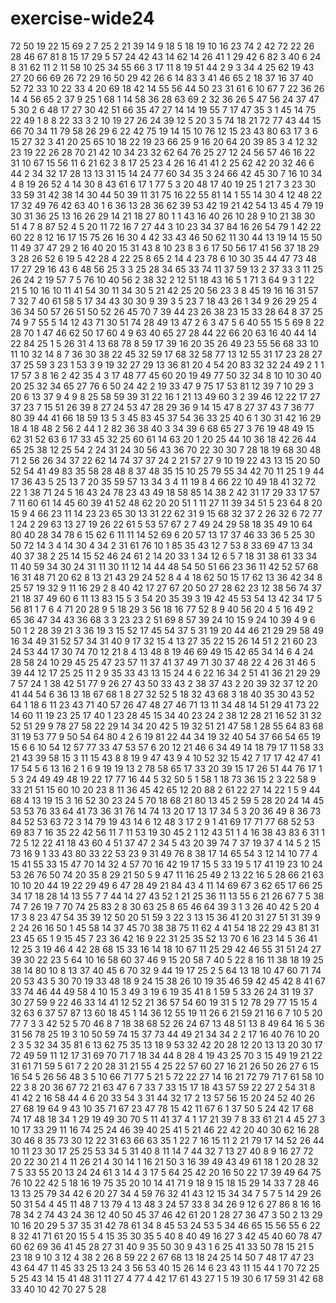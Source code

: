 # exercise-wide24
72
50
19
22
15
69
2
7
25
2
21
39
14
9
18
5
18
19
10
16
23
74
2
42
72
22
26
28
46
67
81
8
15
17
29
5
57
24
42
43
14
62
14
26
41
1
29
42
6
82
3
40
6
24
8
31
62
11
2
11
58
10
25
34
55
66
3
17
11
8
19
51
44
2
9
3
34
4
25
62
19
43
27
20
66
69
26
72
29
16
50
29
42
26
6
14
83
3
41
46
65
2
18
37
16
37
40
52
72
33
10
22
33
4
20
69
18
42
14
55
56
44
50
23
31
61
6
10
67
7
22
36
26
14
4
56
65
2
37
9
25
1
68
1
14
58
36
28
63
69
2
32
36
26
5
47
56
24
37
47
5
30
2
6
48
17
27
30
42
51
66
35
47
27
14
14
19
55
7
17
47
35
3
1
45
14
75
22
49
1
8
8
22
33
3
2
10
19
27
26
24
39
12
5
20
3
5
74
18
21
72
77
43
44
15
66
70
34
11
79
58
26
29
6
22
42
75
19
14
15
10
76
12
15
23
43
80
63
17
3
6
15
27
32
3
41
20
25
65
10
18
22
19
23
66
25
9
16
20
64
20
39
85
3
4
12
32
23
19
22
26
28
70
21
42
10
34
23
32
62
64
76
25
27
12
24
56
57
46
16
22
31
10
67
15
56
11
6
21
62
3
8
17
25
23
4
26
16
41
41
2
25
62
42
20
32
46
6
44
2
34
32
17
28
13
13
31
15
14
24
77
60
34
35
3
24
66
42
45
30
7
16
10
34
4
8
19
26
52
4
14
30
8
43
61
6
17
1
77
5
3
20
48
17
40
19
25
1
21
7
3
23
30
33
59
31
42
38
14
30
44
50
39
11
31
75
16
22
55
81
14
1
55
14
30
4
12
48
22
17
32
49
76
42
63
40
1
6
36
13
28
36
62
39
53
42
19
21
42
54
13
45
4
79
19
30
31
36
25
13
16
26
29
14
21
18
27
80
1
1
43
16
40
26
10
28
9
10
21
38
30
51
4
7
8
87
52
4
5
20
11
72
16
7
27
44
3
10
23
34
37
84
16
26
54
79
1
42
22
60
22
8
12
16
17
15
75
26
16
30
4
42
33
43
46
50
62
11
30
44
13
19
14
15
50
11
49
37
47
29
2
16
40
20
15
31
43
8
10
23
8
3
6
17
50
56
17
41
56
37
18
29
3
28
26
52
6
19
5
42
28
4
22
25
8
65
2
14
4
23
78
6
10
30
35
44
47
73
48
17
27
29
16
43
6
48
56
25
3
3
25
28
34
65
33
74
11
37
59
13
2
37
33
3
11
25
26
24
2
19
57
7
5
76
10
40
56
2
38
32
2
12
51
18
43
16
5
1
71
3
64
9
3
1
22
21
5
10
16
10
11
41
54
30
11
34
30
5
21
42
25
20
56
23
3
8
45
19
16
16
31
57
7
32
7
40
61
58
5
17
34
43
30
30
9
39
3
5
23
7
18
43
26
1
34
9
26
29
25
4
36
34
50
57
26
51
50
52
26
45
70
7
39
44
23
26
38
23
15
33
28
64
8
37
25
74
9
7
55
5
14
12
43
71
30
51
74
28
49
13
47
2
6
3
47
5
6
40
55
15
5
69
8
22
28
70
1
47
46
62
50
17
60
4
9
63
40
65
27
28
44
22
66
20
63
16
40
44
14
22
84
25
1
5
26
31
4
13
68
78
8
59
17
39
16
20
35
26
49
23
55
56
68
33
10
11
10
32
14
8
7
36
30
38
22
45
32
59
17
68
32
58
77
13
12
55
31
17
23
28
27
37
25
59
3
23
1
53
3
9
19
32
27
29
13
36
81
20
4
54
20
83
32
32
24
49
2
1
1
17
57
3
8
16
2
42
35
4
3
17
48
77
45
60
20
19
49
77
50
32
34
8
10
10
30
40
20
25
32
34
65
27
76
6
50
24
42
2
19
33
47
9
75
17
53
81
12
39
7
10
29
3
20
6
13
37
9
4
9
8
25
58
59
39
31
22
16
1
21
13
49
60
3
2
39
46
12
22
17
27
37
23
7
15
51
26
39
8
27
24
53
47
28
29
36
9
14
15
47
8
27
37
43
7
36
77
80
39
44
41
66
18
59
13
5
3
45
83
45
37
54
36
33
25
40
6
1
30
31
42
16
29
18
4
18
48
2
56
2
44
1
2
82
36
38
40
3
34
39
6
68
65
27
3
76
19
48
49
15
62
31
52
63
6
17
33
45
32
25
60
61
14
63
20
1
20
25
44
10
36
18
42
26
44
65
25
38
12
25
54
2
24
31
24
30
56
43
36
70
22
30
30
7
28
18
19
68
30
48
71
2
56
26
34
37
22
62
14
74
37
37
24
2
21
57
27
9
10
19
22
43
13
15
20
50
52
54
41
49
83
35
58
28
48
8
37
48
35
15
10
25
79
55
34
42
70
11
25
1
9
44
17
36
43
5
25
13
7
20
35
59
57
13
34
3
4
11
19
8
4
66
22
10
49
18
41
32
72
22
1
38
71
24
5
16
43
24
78
23
43
49
18
58
85
14
38
2
42
31
17
29
33
17
57
7
11
60
61
14
45
60
39
41
52
48
62
20
20
51
1
11
27
11
39
34
51
5
23
64
8
20
15
9
4
66
23
11
14
23
23
65
30
13
31
22
62
31
9
15
68
32
37
2
26
32
6
72
77
1
24
2
29
63
13
27
19
26
22
61
5
53
57
67
2
7
49
24
29
58
18
35
49
10
64
80
40
28
34
78
6
15
62
6
11
11
14
52
69
6
20
57
13
17
37
46
33
36
5
25
30
50
72
14
3
4
14
30
4
34
2
31
61
76
10
1
85
35
43
12
7
53
8
33
69
47
13
34
40
37
38
2
25
14
15
52
46
24
61
2
14
20
33
1
34
12
6
5
7
18
31
38
61
33
34
11
40
59
34
30
24
31
11
30
11
12
14
44
48
54
50
51
66
23
36
11
42
52
57
68
16
31
48
71
20
62
8
13
21
43
29
24
52
8
4
4
18
62
50
15
17
62
13
36
42
34
8
25
57
19
32
9
11
16
29
2
8
40
42
17
27
67
20
50
27
28
62
23
12
38
56
74
37
21
18
37
49
60
6
11
13
83
15
5
3
54
20
35
39
3
19
42
45
53
54
13
42
34
17
5
56
81
1
7
6
4
71
20
28
9
5
18
29
3
56
18
16
77
52
8
9
40
56
20
4
5
16
49
2
65
36
47
34
43
36
68
3
3
23
23
2
51
69
8
57
39
24
10
15
9
24
10
39
4
9
6
50
1
2
28
39
21
3
36
19
3
15
52
17
45
54
37
5
31
19
20
44
46
21
29
29
58
49
16
34
49
31
52
57
34
31
40
9
17
32
15
4
13
27
35
22
15
26
14
51
2
21
60
23
24
53
44
17
30
74
70
12
21
8
4
13
48
8
19
46
69
49
15
42
65
34
14
6
4
24
28
58
24
10
29
45
25
47
23
57
11
37
41
37
49
71
30
37
48
22
4
26
31
46
5
39
44
12
17
25
25
11
2
9
35
33
43
13
15
24
4
6
22
16
34
2
51
41
36
21
29
29
7
57
24
1
38
42
51
77
9
26
27
43
50
33
43
2
38
37
43
2
20
39
32
37
12
20
41
44
54
6
36
13
18
67
68
1
8
27
32
52
5
18
32
43
68
3
18
40
35
30
43
52
64
1
18
6
11
23
43
71
40
57
26
47
48
27
46
71
13
11
34
48
14
51
29
41
73
22
14
60
11
19
23
25
17
40
1
23
28
45
15
34
40
23
24
2
38
12
28
21
16
52
31
32
52
51
29
9
78
27
58
22
29
14
34
20
42
5
19
32
51
21
47
58
1
28
55
64
83
68
31
19
53
77
9
50
54
64
80
4
2
6
19
81
22
44
34
19
32
40
54
37
66
54
65
19
15
6
6
10
54
12
57
77
33
47
53
57
6
20
12
21
46
6
34
49
14
18
79
17
11
58
33
21
43
39
58
15
3
11
15
43
8
8
19
9
47
43
9
4
10
52
32
15
42
7
17
17
42
47
41
17
54
5
6
13
16
2
1
6
9
19
19
13
2
78
58
65
17
33
20
39
15
17
26
51
44
76
17
1
5
3
24
49
49
48
19
22
17
77
16
44
5
32
50
5
1
58
1
18
73
36
15
2
3
22
58
9
33
21
51
15
60
10
20
23
8
11
36
45
42
65
12
20
88
2
61
22
27
14
22
1
5
9
44
68
4
13
19
15
3
16
52
30
23
24
5
70
18
68
21
80
13
45
2
59
5
28
20
24
14
45
53
53
76
33
64
41
73
36
31
76
14
74
13
20
17
13
17
34
5
3
20
36
49
8
36
73
84
52
53
63
72
3
14
79
19
43
14
6
12
48
3
17
2
9
1
41
69
17
71
77
68
52
53
69
83
7
16
35
22
42
56
11
7
11
53
19
30
45
2
1
12
43
51
1
4
16
38
43
83
6
31
1
72
5
12
22
41
18
43
60
4
51
37
47
2
34
5
43
20
39
74
7
37
19
37
4
14
5
2
15
73
16
9
1
33
43
80
33
22
53
23
9
31
49
76
8
38
17
14
65
54
3
12
14
10
77
4
15
41
55
33
15
47
70
14
32
4
57
70
16
42
19
17
15
5
33
19
5
17
41
19
23
10
24
53
26
76
50
74
20
35
8
29
21
50
5
9
47
11
16
25
49
2
13
22
16
5
28
66
21
63
10
10
20
44
19
22
29
49
6
47
28
49
21
84
43
4
11
14
69
67
3
62
65
17
66
25
34
17
18
28
14
13
55
7
7
44
14
27
43
52
1
21
25
36
11
13
55
6
21
26
67
7
5
38
74
7
26
19
7
70
74
25
83
2
8
30
63
25
8
65
46
64
39
3
1
3
26
40
42
5
20
4
17
3
8
23
47
54
35
39
12
50
20
51
59
3
22
3
13
15
36
41
20
31
27
51
31
39
9
2
24
26
16
50
1
45
58
14
37
45
70
38
38
75
11
62
4
41
54
18
22
29
43
81
31
23
45
65
1
9
15
45
7
23
36
42
16
9
22
31
25
35
52
13
70
6
16
23
14
5
36
41
12
25
3
19
46
4
42
28
68
15
33
16
14
18
10
67
11
25
29
42
46
55
31
51
24
27
39
30
22
23
5
64
10
16
58
60
37
46
9
15
20
58
7
40
5
22
8
16
11
38
18
19
25
38
14
80
10
8
13
37
40
45
6
70
32
9
44
19
17
25
2
5
64
13
18
10
47
60
71
74
20
53
43
5
30
70
19
33
48
18
9
24
15
38
26
10
19
35
46
59
42
45
42
8
41
67
33
74
46
44
49
58
4
10
15
3
49
3
19
6
19
35
41
8
1
59
5
33
26
24
31
19
37
30
27
59
9
22
46
33
14
41
12
52
21
36
57
54
60
19
31
5
12
78
29
77
15
15
4
32
63
6
37
57
87
13
60
18
45
1
14
36
12
55
19
11
26
6
21
59
21
16
6
7
10
5
20
77
7
3
3
42
52
5
70
46
8
7
18
38
68
52
26
24
67
13
48
51
13
8
49
64
16
5
36
31
56
78
25
19
3
10
50
59
74
15
37
73
44
49
21
34
34
2
2
17
16
40
76
10
20
2
3
5
32
34
35
81
6
13
62
75
35
13
18
9
53
32
42
20
28
12
20
13
13
20
30
17
72
49
59
11
12
17
31
69
70
71
7
18
34
44
8
28
4
19
43
25
70
3
15
49
19
21
22
31
61
71
59
5
61
7
2
20
28
31
21
55
4
25
22
57
60
27
16
21
26
50
26
27
6
15
16
54
5
26
56
48
3
5
10
66
71
77
5
21
5
72
22
27
14
16
21
72
79
71
7
61
58
10
22
3
8
20
36
67
72
21
63
47
6
7
33
7
33
15
17
18
43
57
59
22
27
2
54
31
8
41
42
2
16
58
44
4
6
20
33
54
3
31
44
32
17
2
13
57
56
15
20
24
52
40
26
27
68
19
64
9
43
10
35
71
67
23
47
78
15
42
11
67
6
1
37
50
5
24
42
17
68
74
17
48
18
34
1
29
19
49
30
70
5
11
41
37
4
1
17
21
39
7
8
33
61
21
4
45
27
3
10
17
33
29
11
16
74
25
24
46
39
40
25
41
5
21
46
22
42
20
40
30
62
16
28
30
46
8
35
73
30
12
22
31
63
66
63
35
1
22
7
16
15
11
2
21
79
17
14
52
26
44
10
11
23
30
17
25
25
53
34
5
31
40
8
11
14
7
44
32
7
13
27
40
8
9
16
27
72
20
22
30
21
4
11
26
21
4
30
14
1
16
21
50
3
16
39
49
43
49
61
18
1
20
28
32
7
5
33
55
20
13
24
24
61
3
14
4
3
17
5
64
25
42
20
16
50
22
17
39
49
64
75
76
10
22
42
5
18
16
19
75
35
20
10
14
41
71
9
18
9
15
18
15
29
14
33
7
28
46
13
13
25
79
34
42
6
20
27
34
4
59
76
32
41
43
12
15
34
34
7
5
7
5
14
29
26
50
31
54
4
45
11
48
7
13
79
4
13
48
3
24
57
33
8
34
26
9
12
6
27
86
8
16
16
78
34
2
74
43
24
36
12
40
50
45
37
46
42
61
20
1
28
27
36
47
3
50
2
13
29
10
16
20
29
5
37
35
31
42
78
61
34
8
45
53
24
53
5
34
46
65
15
56
55
6
22
8
32
41
71
61
20
15
5
4
15
35
30
35
5
40
8
40
49
16
27
3
42
45
40
60
78
47
60
62
69
36
41
45
28
27
31
40
9
35
50
30
9
43
1
6
25
41
33
50
78
15
21
5
23
18
9
10
3
12
4
38
2
26
8
59
22
2
67
68
13
18
24
25
14
50
7
48
17
47
23
43
64
47
11
45
33
25
13
24
3
56
53
40
15
26
14
6
23
43
11
15
44
1
70
72
25
5
25
43
14
15
41
48
31
11
27
4
77
4
42
17
61
43
27
1
5
19
30
6
17
59
31
42
68
33
40
10
42
70
27
5
28
